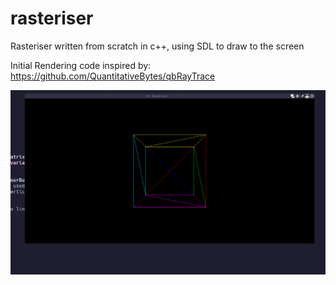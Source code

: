 # rasteriser
Rasteriser written from scratch in c++, using SDL to draw to the screen

Initial Rendering code inspired by: https://github.com/QuantitativeBytes/qbRayTrace

![Alt Text](https://github.com/cobaltConan/rasteriser/blob/main/cube.gif)
